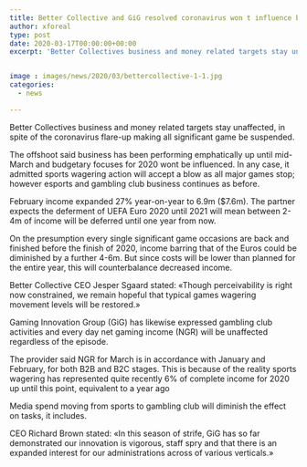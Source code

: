 ```yaml
---
title: Better Collective and GiG resolved coronavirus won t influence business
author: xforeal 
type: post
date: 2020-03-17T00:00:00+00:00
excerpt: 'Better Collectives business and money related targets stay unaffected, in spite of the coronavirus episode making all significant game be suspended '


image : images/news/2020/03/bettercollective-1-1.jpg
categories:
  - news

---
```

Better Collectives business and money related targets stay unaffected, in spite of the coronavirus flare-up making all significant game be suspended. 

The offshoot said business has been performing emphatically up until mid-March and budgetary focuses for 2020 wont be influenced. In any case, it admitted sports wagering action will accept a blow as all major games stop; however esports and gambling club business continues as before. 

February income expanded 27&percnt; year-on-year to 6.9m ($7.6m). The partner expects the deferment of UEFA Euro 2020 until 2021 will mean between 2-4m of income will be deferred until one year from now. 

On the presumption every single significant game occasions are back and finished before the finish of 2020, income barring that of the Euros could be diminished by a further 4-6m. But since costs will be lower than planned for the entire year, this will counterbalance decreased income. 

Better Collective CEO Jesper Sgaard stated: &#171;Though perceivability is right now constrained, we remain hopeful that typical games wagering movement levels will be restored.&#187; 

Gaming Innovation Group (GiG) has likewise expressed gambling club activities and every day net gaming income (NGR) will be unaffected regardless of the episode. 

The provider said NGR for March is in accordance with January and February, for both B2B and B2C stages. This is because of the reality sports wagering has represented quite recently 6&percnt; of complete income for 2020 up until this point, equivalent to a year ago 

Media spend moving from sports to gambling club will diminish the effect on tasks, it includes. 

CEO Richard Brown stated: &#171;In this season of strife, GiG has so far demonstrated our innovation is vigorous, staff spry and that there is an expanded interest for our administrations across of various verticals.&#187;